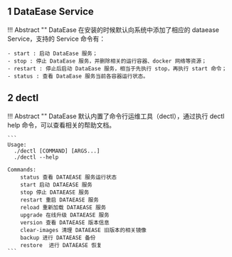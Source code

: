 ## 1 DataEase Service

!!! Abstract ""
    DataEase 在安装的时候默认向系统中添加了相应的 dataease Service，支持的 Service 命令有：

    - start : 启动 DataEase 服务；
    - stop : 停止 DataEase 服务，并删除相关的运行容器、docker 网络等资源；
    - restart : 停止后启动 DataEase 服务，相当于先执行 stop，再执行 start 命令；
    - status : 查看 DataEase 服务当前各容器运行状态。

## 2 dectl

!!! Abstract ""
    DataEase 默认内置了命令行运维工具（dectl），通过执行 dectl help 命令，可以查看相关的帮助文档。

    ```
    Usage:
      ./dectl [COMMAND] [ARGS...]
      ./dectl --help
    
    Commands:
        status 查看 DATAEASE 服务运行状态   
        start 启动 DATAEASE 服务   
        stop 停止 DATAEASE 服务  
        restart 重启 DATAEASE 服务  
        reload 重新加载 DATAEASE 服务
        upgrade 在线升级 DATAEASE 服务
        version 查看 DATAEASE 版本信息
        clear-images 清理 DATAEASE 旧版本的相关镜像
        backup 进行 DATAEASE 备份
        restore  进行 DATAEASE 恢复
    ```